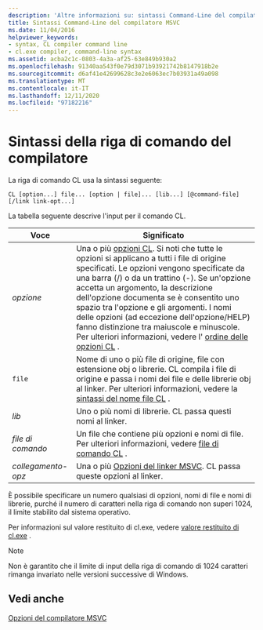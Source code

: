 ```yaml
---
description: 'Altre informazioni su: sintassi Command-Line del compilatore'
title: Sintassi Command-Line del compilatore MSVC
ms.date: 11/04/2016
helpviewer_keywords:
- syntax, CL compiler command line
- cl.exe compiler, command-line syntax
ms.assetid: acba2c1c-0803-4a3a-af25-63e849b930a2
ms.openlocfilehash: 91340aa543f0e79d3071b93921742b8147918b2e
ms.sourcegitcommit: d6af41e42699628c3e2e6063ec7b03931a49a098
ms.translationtype: MT
ms.contentlocale: it-IT
ms.lasthandoff: 12/11/2020
ms.locfileid: "97182216"
---
```

# <a name="compiler-command-line-syntax"></a>Sintassi della riga di comando del compilatore

La riga di comando CL usa la sintassi seguente:

```
CL [option...] file... [option | file]... [lib...] [@command-file] [/link link-opt...]
```

La tabella seguente descrive l'input per il comando CL.

|Voce|Significato|
|-----------|-------------|
|*opzione*|Una o più [opzioni CL](compiler-options.md). Si noti che tutte le opzioni si applicano a tutti i file di origine specificati. Le opzioni vengono specificate da una barra (/) o da un trattino (-). Se un'opzione accetta un argomento, la descrizione dell'opzione documenta se è consentito uno spazio tra l'opzione e gli argomenti. I nomi delle opzioni (ad eccezione dell'opzione/HELP) fanno distinzione tra maiuscole e minuscole. Per ulteriori informazioni, vedere l' [ordine delle opzioni CL](order-of-cl-options.md) .|
|`file`|Nome di uno o più file di origine, file con estensione obj o librerie. CL compila i file di origine e passa i nomi dei file e delle librerie obj al linker. Per ulteriori informazioni, vedere la [sintassi del nome file CL](cl-filename-syntax.md) .|
|*lib*|Uno o più nomi di librerie. CL passa questi nomi al linker.|
|*file di comando*|Un file che contiene più opzioni e nomi di file. Per ulteriori informazioni, vedere [file di comando CL](cl-command-files.md) .|
|*collegamento-opz*|Una o più [Opzioni del linker MSVC](linker-options.md). CL passa queste opzioni al linker.|

È possibile specificare un numero qualsiasi di opzioni, nomi di file e nomi di librerie, purché il numero di caratteri nella riga di comando non superi 1024, il limite stabilito dal sistema operativo.

Per informazioni sul valore restituito di cl.exe, vedere [valore restituito di cl.exe](return-value-of-cl-exe.md) .

> [!NOTE]
> Non è garantito che il limite di input della riga di comando di 1024 caratteri rimanga invariato nelle versioni successive di Windows.

## <a name="see-also"></a>Vedi anche

[Opzioni del compilatore MSVC](compiler-options.md)
